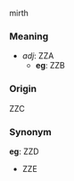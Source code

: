 mirth
### Meaning
+ _adj_: ZZA
    + __eg__: ZZB

### Origin

ZZC

### Synonym

__eg__: ZZD

+ ZZE


